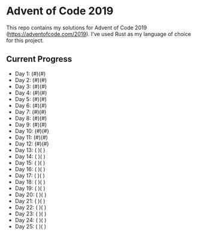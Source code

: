 # Advent of Code 2019

This repo contains my solutions for Advent of Code 2019 (<https://adventofcode.com/2019>). I've used Rust as my language of choice for this project.

## Current Progress

* Day 1:  (#)(#)
* Day 2:  (#)(#)
* Day 3:  (#)(#)
* Day 4:  (#)(#)
* Day 5:  (#)(#)
* Day 6:  (#)(#)
* Day 7:  (#)(#)
* Day 8:  (#)(#)
* Day 9:  (#)(#)
* Day 10: (#)(#)
* Day 11: (#)(#)
* Day 12: (#)(#)
* Day 13: ( )( )
* Day 14: ( )( )
* Day 15: ( )( )
* Day 16: ( )( )
* Day 17: ( )( )
* Day 18: ( )( )
* Day 19: ( )( )
* Day 20: ( )( )
* Day 21: ( )( )
* Day 22: ( )( )
* Day 23: ( )( )
* Day 24: ( )( )
* Day 25: ( )( )
